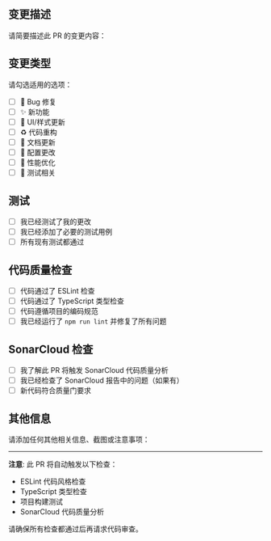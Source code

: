 ## 变更描述

请简要描述此 PR 的变更内容：

## 变更类型

请勾选适用的选项：

- [ ] 🐛 Bug 修复
- [ ] ✨ 新功能
- [ ] 💄 UI/样式更新
- [ ] ♻️ 代码重构
- [ ] 📝 文档更新
- [ ] 🔧 配置更改
- [ ] 🚀 性能优化
- [ ] 🧪 测试相关

## 测试

- [ ] 我已经测试了我的更改
- [ ] 我已经添加了必要的测试用例
- [ ] 所有现有测试都通过

## 代码质量检查

- [ ] 代码通过了 ESLint 检查
- [ ] 代码通过了 TypeScript 类型检查
- [ ] 代码遵循项目的编码规范
- [ ] 我已经运行了 `npm run lint` 并修复了所有问题

## SonarCloud 检查

- [ ] 我了解此 PR 将触发 SonarCloud 代码质量分析
- [ ] 我已经检查了 SonarCloud 报告中的问题（如果有）
- [ ] 新代码符合质量门要求

## 其他信息

请添加任何其他相关信息、截图或注意事项：

---

**注意**: 此 PR 将自动触发以下检查：
- ESLint 代码风格检查
- TypeScript 类型检查
- 项目构建测试
- SonarCloud 代码质量分析

请确保所有检查都通过后再请求代码审查。
